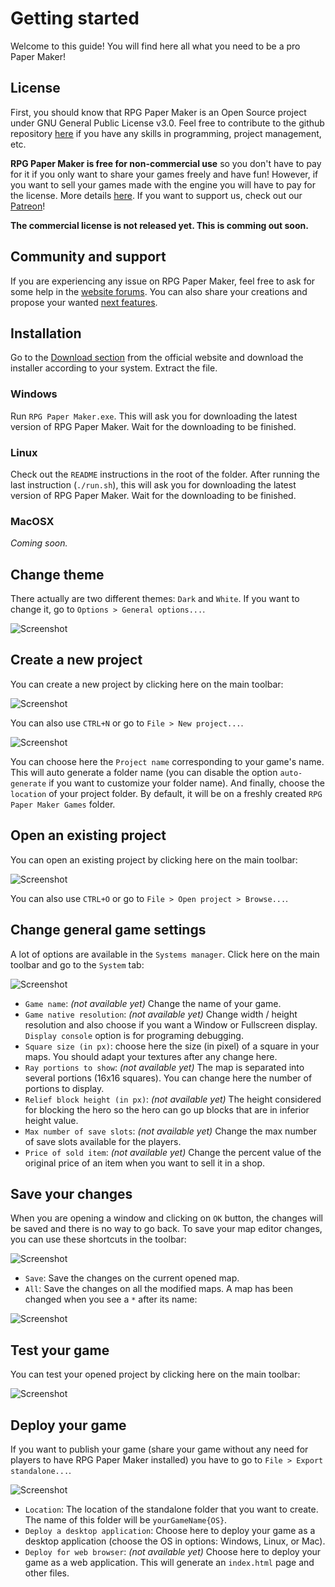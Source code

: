 # Getting started

Welcome to this guide! You will find here all what you need to be a pro Paper Maker!

## License

First, you should know that RPG Paper Maker is an Open Source project under GNU General Public License v3.0. Feel free to contribute to the github repository [here](https://github.com/RPG-Paper-Maker/RPG-Paper-Maker) if you have any skills in programming, project management, etc.

**RPG Paper Maker is free for non-commercial use** so you don't have to pay for it if you only want to share your games freely and have fun! However, if you want to sell your games made with the engine you will have to pay for the license. More details [here](http://rpg-paper-maker.com/index.php/downloads#content). If you want to support us, check out our [Patreon](https://www.patreon.com/rpgpapermaker/overview)!

**The commercial license is not released yet. This is comming out soon.**

## Community and support

If you are experiencing any issue on RPG Paper Maker, feel free to ask for some help in the [website forums](http://rpg-paper-maker.com/index.php/forum). You can also share your creations and propose your wanted [next features](https://feathub.com/RPG-Paper-Maker/RPG-Paper-Maker).

## Installation

Go to the [Download section](http://rpg-paper-maker.com/index.php/downloads#content) from the official website and download the installer according to your system. Extract the file.

### Windows

Run `RPG Paper Maker.exe`. This will ask you for downloading the latest version of RPG Paper Maker. Wait for the downloading to be finished.

### Linux

Check out the `README` instructions in the root of the folder. After running the last instruction (`./run.sh`), this will ask you for downloading the latest version of RPG Paper Maker. Wait for the downloading to be finished.

### MacOSX

*Coming soon.*

## Change theme

There actually are two different themes: `Dark` and `White`. If you want to change it, go to `Options > General options...`.

![Screenshot](img/themes-options.png)

## Create a new project

You can create a new project by clicking here on the main toolbar:

![Screenshot](img/new-project.png)

You can also use `CTRL+N` or go to `File > New project...`.

![Screenshot](img/new-project-window.png)

You can choose here the `Project name` corresponding to your game's name. This will auto generate a folder name (you can disable the option `auto-generate` if you want to customize your folder name). And finally, choose the `location` of your project folder. By default, it will be on a freshly created `RPG Paper Maker Games` folder.

## Open an existing project

You can open an existing project by clicking here on the main toolbar:

![Screenshot](img/open-project.png)

You can also use `CTRL+O` or go to `File > Open project > Browse...`.

## Change general game settings

A lot of options are available in the `Systems manager`. Click here on the main toolbar and go to the `System` tab:

![Screenshot](img/system-basic.png)

* `Game name`: *(not available yet)* Change the name of your game.
* `Game native resolution`: *(not available yet)* Change width / height resolution and also choose if you want a Window or Fullscreen display. `Display console` option is for programing debugging.
* `Square size (in px)`: choose here the size (in pixel) of a square in your maps. You should adapt your textures after any change here.
* `Ray portions to show`: *(not available yet)* The map is separated into several portions (16x16 squares). You can change here the number of portions to display.
* `Relief block height (in px)`: *(not available yet)* The height considered for blocking the hero so the hero can go up blocks that are in inferior height value.
* `Max number of save slots`: *(not available yet)* Change the max number of save slots available for the players.
* `Price of sold item`: *(not available yet)* Change the percent value of the original price of an item when you want to sell it in a shop.

## Save your changes

When you are opening a window and clicking on `OK` button, the changes will be saved and there is no way to go back. To save your map editor changes, you can use these shortcuts in the toolbar:

![Screenshot](img/save.png)

* `Save`: Save the changes on the current opened map.
* `All`: Save the changes on all the modified maps. A map has been changed when you see a `*` after its name:

![Screenshot](img/map-save.png)

## Test your game

You can test your opened project by clicking here on the main toolbar:

![Screenshot](img/play.png)

## Deploy your game

If you want to publish your game (share your game without any need for players to have RPG Paper Maker installed) you have to go to `File > Export standalone...`.

![Screenshot](img/deploy.png)

* `Location`: The location of the standalone folder that you want to create. The name of this folder will be `yourGameName{OS}`.
* `Deploy a desktop application`: Choose here to deploy your game as a desktop application (choose the OS in options: Windows, Linux, or Mac).
* `Deploy for web browser`: *(not available yet)* Choose here to deploy your game as a web application. This will generate an `index.html` page and other files.